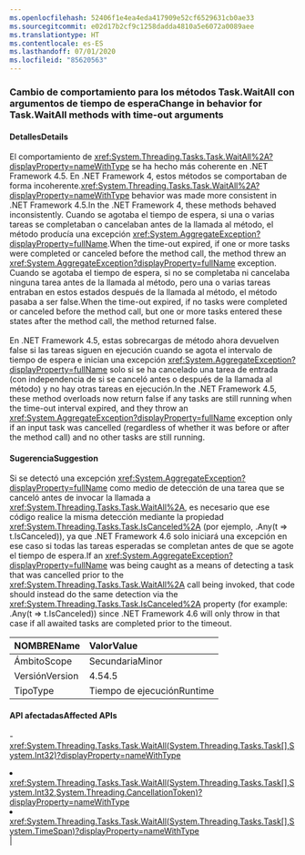 ```yaml
---
ms.openlocfilehash: 52406f1e4ea4eda417909e52cf6529631cb0ae33
ms.sourcegitcommit: e02d17b2cf9c1258dadda4810a5e6072a0089aee
ms.translationtype: HT
ms.contentlocale: es-ES
ms.lasthandoff: 07/01/2020
ms.locfileid: "85620563"
---
```

### <a name="change-in-behavior-for-taskwaitall-methods-with-time-out-arguments"></a><span data-ttu-id="9ff2a-101">Cambio de comportamiento para los métodos Task.WaitAll con argumentos de tiempo de espera</span><span class="sxs-lookup"><span data-stu-id="9ff2a-101">Change in behavior for Task.WaitAll methods with time-out arguments</span></span>

#### <a name="details"></a><span data-ttu-id="9ff2a-102">Detalles</span><span class="sxs-lookup"><span data-stu-id="9ff2a-102">Details</span></span>

<span data-ttu-id="9ff2a-103">El comportamiento de <xref:System.Threading.Tasks.Task.WaitAll%2A?displayProperty=nameWithType> se ha hecho más coherente en .NET Framework 4.5. En .NET Framework 4, estos métodos se comportaban de forma incoherente.</span><span class="sxs-lookup"><span data-stu-id="9ff2a-103"><xref:System.Threading.Tasks.Task.WaitAll%2A?displayProperty=nameWithType> behavior was made more consistent in .NET Framework 4.5.In the .NET Framework 4, these methods behaved inconsistently.</span></span> <span data-ttu-id="9ff2a-104">Cuando se agotaba el tiempo de espera, si una o varias tareas se completaban o cancelaban antes de la llamada al método, el método producía una excepción <xref:System.AggregateException?displayProperty=fullName>.</span><span class="sxs-lookup"><span data-stu-id="9ff2a-104">When the time-out expired, if one or more tasks were completed or canceled before the method call, the method threw an <xref:System.AggregateException?displayProperty=fullName> exception.</span></span> <span data-ttu-id="9ff2a-105">Cuando se agotaba el tiempo de espera, si no se completaba ni cancelaba ninguna tarea antes de la llamada al método, pero una o varias tareas entraban en estos estados después de la llamada al método, el método pasaba a ser false.</span><span class="sxs-lookup"><span data-stu-id="9ff2a-105">When the time-out expired, if no tasks were completed or canceled before the method call, but one or more tasks entered these states after the method call, the method returned false.</span></span><br/><br/><span data-ttu-id="9ff2a-106">En .NET Framework 4.5, estas sobrecargas de método ahora devuelven false si las tareas siguen en ejecución cuando se agota el intervalo de tiempo de espera e inician una excepción <xref:System.AggregateException?displayProperty=fullName> solo si se ha cancelado una tarea de entrada (con independencia de si se canceló antes o después de la llamada al método) y no hay otras tareas en ejecución.</span><span class="sxs-lookup"><span data-stu-id="9ff2a-106">In the .NET Framework 4.5, these method overloads now return false if any tasks are still running when the time-out interval expired, and they throw an <xref:System.AggregateException?displayProperty=fullName> exception only if an input task was cancelled (regardless of whether it was before or after the method call) and no other tasks are still running.</span></span>

#### <a name="suggestion"></a><span data-ttu-id="9ff2a-107">Sugerencia</span><span class="sxs-lookup"><span data-stu-id="9ff2a-107">Suggestion</span></span>

<span data-ttu-id="9ff2a-108">Si se detectó una excepción <xref:System.AggregateException?displayProperty=fullName> como medio de detección de una tarea que se canceló antes de invocar la llamada a <xref:System.Threading.Tasks.Task.WaitAll%2A>, es necesario que ese código realice la misma detección mediante la propiedad <xref:System.Threading.Tasks.Task.IsCanceled%2A> (por ejemplo, .Any(t =&gt; t.IsCanceled)), ya que .NET Framework 4.6 solo iniciará una excepción en ese caso si todas las tareas esperadas se completan antes de que se agote el tiempo de espera.</span><span class="sxs-lookup"><span data-stu-id="9ff2a-108">If an <xref:System.AggregateException?displayProperty=fullName> was being caught as a means of detecting a task that was cancelled prior to the <xref:System.Threading.Tasks.Task.WaitAll%2A> call being invoked, that code should instead do the same detection via the  <xref:System.Threading.Tasks.Task.IsCanceled%2A> property (for example: .Any(t =&gt; t.IsCanceled)) since .NET Framework 4.6 will only throw in that case if all awaited tasks are completed prior to the timeout.</span></span>

| <span data-ttu-id="9ff2a-109">NOMBRE</span><span class="sxs-lookup"><span data-stu-id="9ff2a-109">Name</span></span>    | <span data-ttu-id="9ff2a-110">Valor</span><span class="sxs-lookup"><span data-stu-id="9ff2a-110">Value</span></span>       |
|:--------|:------------|
| <span data-ttu-id="9ff2a-111">Ámbito</span><span class="sxs-lookup"><span data-stu-id="9ff2a-111">Scope</span></span>   |<span data-ttu-id="9ff2a-112">Secundaria</span><span class="sxs-lookup"><span data-stu-id="9ff2a-112">Minor</span></span>|
|<span data-ttu-id="9ff2a-113">Versión</span><span class="sxs-lookup"><span data-stu-id="9ff2a-113">Version</span></span>|<span data-ttu-id="9ff2a-114">4.5</span><span class="sxs-lookup"><span data-stu-id="9ff2a-114">4.5</span></span>|
|<span data-ttu-id="9ff2a-115">Tipo</span><span class="sxs-lookup"><span data-stu-id="9ff2a-115">Type</span></span>|<span data-ttu-id="9ff2a-116">Tiempo de ejecución</span><span class="sxs-lookup"><span data-stu-id="9ff2a-116">Runtime</span></span>

#### <a name="affected-apis"></a><span data-ttu-id="9ff2a-117">API afectadas</span><span class="sxs-lookup"><span data-stu-id="9ff2a-117">Affected APIs</span></span>

-<xref:System.Threading.Tasks.Task.WaitAll(System.Threading.Tasks.Task[],System.Int32)?displayProperty=nameWithType></li><li><xref:System.Threading.Tasks.Task.WaitAll(System.Threading.Tasks.Task[],System.Int32,System.Threading.CancellationToken)?displayProperty=nameWithType></li><li><xref:System.Threading.Tasks.Task.WaitAll(System.Threading.Tasks.Task[],System.TimeSpan)?displayProperty=nameWithType></li></ul>|

